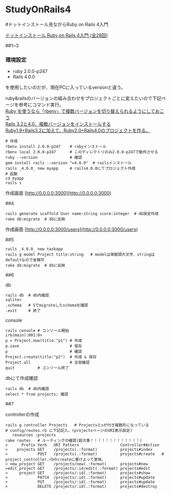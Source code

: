 StudyOnRails4
=============

#ドットインストール見ながらRuby on Rails 4入門

[ドットインストール Ruby on Rails 4入門 (全28回)](http://dotinstall.com/lessons/basic_rails_v2)

##1~3
### 環境設定
* ruby 2.0.0-p247
* Rails 4.0.0

を使用したいのだが、現在PCに入っているversionと違う。  

ruby&railsのバージョンの組み合わせをプロジェクトごとに変えたいので下記ページを参考にコマンド実行。  
[Ruby を使うなら「rbenv」で複数バージョンを切り替えられるようにしておこう](http://h2ham.net/ruby-rbenv)  
[Rails 3.2と4.0、複数バージョンをインストールする](http://www.airpucci.com/2013/09/rails-3-2%E3%81%A84-0%E3%80%81%E8%A4%87%E6%95%B0%E3%83%90%E3%83%BC%E3%82%B8%E3%83%A7%E3%83%B3%E3%82%92%E3%82%A4%E3%83%B3%E3%82%B9%E3%83%88%E3%83%BC%E3%83%AB%E3%81%99%E3%82%8B/)  
[Ruby1.9+Rails3.2に加えて、Ruby2.0+Rails4.0のプロジェクトを作る。](http://www.airpucci.com/2013/09/ruby1-9rails3-2%E3%81%AB%E5%8A%A0%E3%81%88%E3%81%A6%E3%80%81ruby2-0rails4-0%E3%81%AE%E3%83%97%E3%83%AD%E3%82%B8%E3%82%A7%E3%82%AF%E3%83%88%E3%82%92%E4%BD%9C%E3%82%8B%E3%80%82/)


```sh:
# 作成
rbenv install 2.0.0-p247    # rubyインストール
rbenv local 2.0.0-p247      # このディレクトリのみ2.0.0-p247で動作させる
ruby --version              # 確認
gem install rails --version "=4.0.0"  # railsインストール
rails _4.0.0_ new myapp     # rails4.0.0にてプロジェクト作成
# 起動
cd myapp
rails s
```

作成画面
[http://0.0.0.0:3000](http://0.0.0.0:3000)


##4

```sh:
rails generate scaffold User name:string score:integer  # db設定作成
rake db:migrate  # dbに反映
```

作成画面
[http://0.0.0.0:3000/users](http://0.0.0.0:3000/users)


##5

```sh:
rails _4.0.0_ new taskapp
rails g model Project title:string   # modelは単数頭大文字、stringはdefaultなので省略可
rake db:migrate  # dbに反映
```

##6

db

```sh:
rails db  # db内確認
sqlite>
.schema   # 5でmigrateしたschemaを確認
.exit     # 終了
```

console

```sh:
rails console # コンソール開始
irb(main):001:0>
p = Project.new(title:"p1") # 作成
p.save                      # 保存
p                           # 確認
Project.create(title:"p2")  # 作成 & 保存
Project.all                 # 全部確認
quit          # コンソール終了
```

dbにて作成確認

```sh:
rails db  # db内確認
select * from projects; 確認
```


##7

controllerの作成

```sh:
rails g controller Projects   # Projectsとsが付き複数形になっている
# config/routes.rb に下記記入。(projectsページのURI表示設定)
   resources :projects
rake routes   # ルーティングの確認(超大事！！！！！！！！！！！！！)
>      Prefix Verb   URI Pattern                  Controller#Action
>    projects GET    /projects(.:format)          projects#index
>             POST   /projects(.:format)          projects#create	# project_controller.rbのcreateに書けよって意味。
> new_project GET    /projects/new(.:format)      projects#new
>edit_project GET    /projects/:id/edit(.:format) projects#edit
>     project GET    /projects/:id(.:format)      projects#show
>             PATCH  /projects/:id(.:format)      projects#update
>             PUT    /projects/:id(.:format)      projects#update
>             DELETE /projects/:id(.:format)      projects#destroy
```

